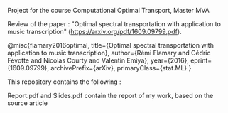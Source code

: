 Project for the course Computational Optimal Transport, Master MVA

Review of the paper : "Optimal spectral transportation with application to music transcription" (https://arxiv.org/pdf/1609.09799.pdf).

@misc{flamary2016optimal,
      title={Optimal spectral transportation with application to music transcription}, 
      author={Rémi Flamary and Cédric Févotte and Nicolas Courty and Valentin Emiya},
      year={2016},
      eprint={1609.09799},
      archivePrefix={arXiv},
      primaryClass={stat.ML}
}

This repository contains the following : 

Report.pdf and Slides.pdf contain the report of my work, based on the source article
